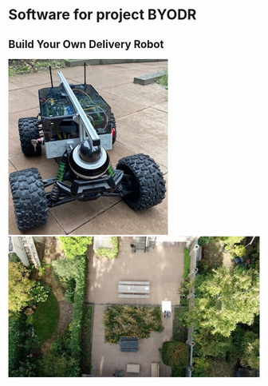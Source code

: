 # Software for project BYODR

## Build Your Own Delivery Robot

[![](docs/rtd/docs/img/readme/rover_front_small.jpg)](docs/rtd/docs/index.md "Assembled rover")
[![](docs/rtd/docs/img/readme/hover_vid.jpg)](https://vimeo.com/461308029 "MWLC Global")

